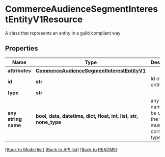 # CommerceAudienceSegmentInterestEntityV1Resource

A class that represents an entity in a guild compliant way

## Properties
Name | Type | Description | Notes
------------ | ------------- | ------------- | -------------
**attributes** | [**CommerceAudienceSegmentInterestEntityV1**](CommerceAudienceSegmentInterestEntityV1.md) |  | [optional] 
**id** | **str** | Id of the entity | [optional] 
**type** | **str** |  | [optional] 
**any string name** | **bool, date, datetime, dict, float, int, list, str, none_type** | any string name can be used but the value must be the correct type | [optional]

[[Back to Model list]](../README.md#documentation-for-models) [[Back to API list]](../README.md#documentation-for-api-endpoints) [[Back to README]](../README.md)


